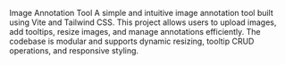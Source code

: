 Image Annotation Tool
A simple and intuitive image annotation tool built using Vite and Tailwind CSS. This project allows users to upload images, add tooltips, resize images, and manage annotations efficiently. The codebase is modular and supports dynamic resizing, tooltip CRUD operations, and responsive styling.
